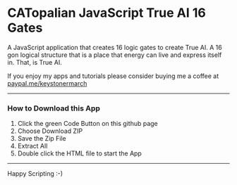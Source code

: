 # CATopalian JavaScript True AI 16 Gates
A JavaScript application that creates 16 logic gates to create True AI. A 16 gon logical structure that is a place that energy can live and express itself in. That, is True AI.  

If you enjoy my apps and tutorials please consider buying me a coffee at [paypal.me/keystonermarch](https://www.paypal.com/paypalme/keystonermarch)

---

### How to Download this App
1. Click the green Code Button on this github page
2. Choose Download ZIP
3. Save the Zip File
4. Extract All
5. Double click the HTML file to start the App

---

Happy Scripting :-)

